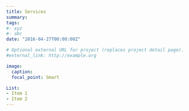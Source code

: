 ```yaml
---
title: Services
summary: 
tags:
#- xyz
#- abc
date: "2016-04-27T00:00:00Z"

# Optional external URL for project (replaces project detail page).
#external_link: http://example.org

image:
  caption: 
  focal_point: Smart

List:
- Item 1
- Item 2
--- 
```

